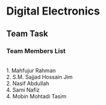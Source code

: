 # Digital Electronics
<h2>Team Task</h2>
<h3>Team Members List</h3> <br>
1. Mahfujur Rahman<br>
2. S.M. Sajjad Hossain Jim<br>
2. Nasif Abdullah<br>
4. Sami Nafiz<br>
4. Mobin Mohtadi Tasim<br>
